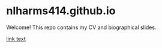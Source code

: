 # nlharms414.github.io

Welcome! This repo contains my CV and biographical slides.

[link text](html_slides.html)